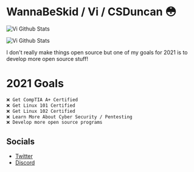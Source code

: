  # WannaBeSkid / Vi / CSDuncan 😳


![Vi Github Stats](https://github-readme-stats.vercel.app/api?username=WannaBeSkid&theme=dracula&show_icons=true)

![Vi Github Stats](https://github-readme-stats.vercel.app/api/top-langs/?username=WannaBeSkid&layout=compact&show_icons=true&title_color=fff&icon_color=0D1117&text_color=fff&bg_color=0D1117)

I don't really make things open source but one of my goals for 2021 is to develop more open source stuff!

# 2021 Goals

```bash
❌ Get CompTIA A+ Certified
❌ Get Linux 101 Certified
❌ Get Linux 102 Certified
❌ Learn More About Cyber Security / Pentesting
❌ Develop more open source programs
```

## Socials


* [Twitter](https://twitter.com/WannaBeSkid)
* [Discord](https://discord.com/users/806210720454148097)

